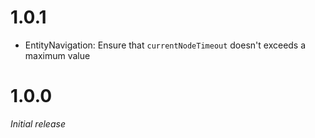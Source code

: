 # 1.0.1
* EntityNavigation: Ensure that ``currentNodeTimeout`` doesn't exceeds a maximum value

# 1.0.0
_Initial release_
